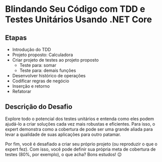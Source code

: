 # Blindando Seu Código com TDD e Testes Unitários Usando .NET Core

## Etapas

- Introdução do TDD
- Projeto proposto: Calculadora
- Criar projeto de testes ao projeto proposto
  - Teste para: somar
  - Teste para: demais funções
- Desenvolver histórico de operações
- Codificar regras de negócio
- Inserção e retorno
- Refatorar

## Descrição do Desafio

Explore todo o potencial dos testes unitários e entenda como eles podem ajudá-lo a criar soluções cada vez mais robustas e eficientes. Para isso, o expert demonstra como a cobertura de pode ser uma grande aliada para levar a qualidade de suas aplicações para outro patamar.

Por fim, você é desafiado a criar seu próprio projeto (ou reproduzir o que o expert fez). Com isso, você pode definir sua própria meta de cobertura de testes (80%, por exemplo), o que acha? Bons estudos! 😉

